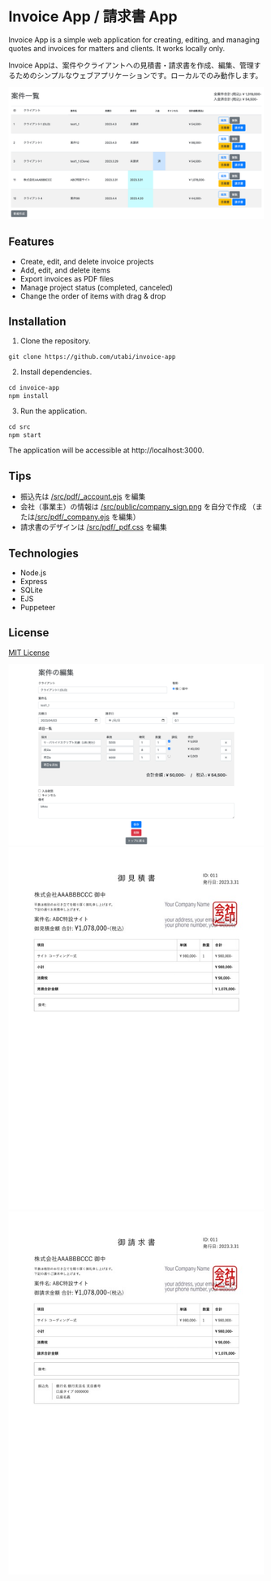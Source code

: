 # Invoice App / 請求書 App

Invoice App is a simple web application for creating, editing, and managing quotes and invoices for matters and clients. It works locally only.

Invoice Appは、案件やクライアントへの見積書・請求書を作成、編集、管理するためのシンプルなウェブアプリケーションです。ローカルでのみ動作します。

![top page](images/screenshot1.png "top page")

## Features

- Create, edit, and delete invoice projects
- Add, edit, and delete items
- Export invoices as PDF files
- Manage project status (completed, canceled)
- Change the order of items with drag & drop

## Installation

1. Clone the repository.

```
git clone https://github.com/utabi/invoice-app
```

2. Install dependencies.

```
cd invoice-app
npm install
```

3. Run the application.

```
cd src
npm start
```

The application will be accessible at http://localhost:3000.

## Tips
- 振込先は [/src/pdf/_account.ejs](/src/pdf/_account.ejs) を編集
- 会社（事業主）の情報は [/src/public/company_sign.png](/src/public/company_sign.png) を自分で作成 
（または[/src/pdf/_company.ejs](/src/pdf/_company.ejs) を編集）
- 請求書のデザインは [/src/pdf/_pdf.css](/src/pdf/_pdf.css) を編集

## Technologies

- Node.js
- Express
- SQLite
- EJS
- Puppeteer

## License

[MIT License](LICENSE)

![edit page](images/screenshot2.png "edit page")
![quotation](images/estimate-sample.jpg "quotation")
![invoice](images/invoice-sample.jpg "invoice")